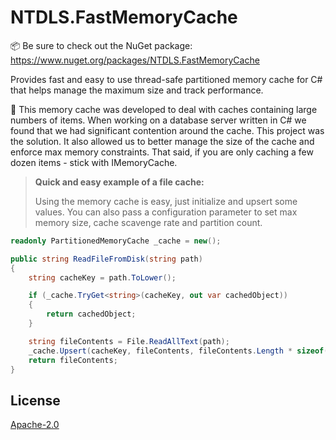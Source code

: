 # NTDLS.FastMemoryCache

📦 Be sure to check out the NuGet package: https://www.nuget.org/packages/NTDLS.FastMemoryCache

Provides fast and easy to use thread-safe partitioned memory cache for C# that helps manage the maximum size and track performance.

👀 This memory cache was developed to deal with caches containing large numbers of items. When working on a database server written in C# we found that we had significant contention around the cache. This project was the solution. It also allowed us to better manage the size of the cache and enforce max memory constraints. That said, if you are only caching a few dozen items - stick with IMemoryCache.


>**Quick and easy example of a file cache:**
>
>Using the memory cache is easy, just initialize and upsert some values.
> You can also pass a configuration parameter to set max memory size, cache scavenge rate and partition count.
```csharp
readonly PartitionedMemoryCache _cache = new();

public string ReadFileFromDisk(string path)
{
    string cacheKey = path.ToLower();

    if (_cache.TryGet<string>(cacheKey, out var cachedObject))
    {
        return cachedObject;
    }

    string fileContents = File.ReadAllText(path);
    _cache.Upsert(cacheKey, fileContents, fileContents.Length * sizeof(char));
    return fileContents;
}
```

## License
[Apache-2.0](https://choosealicense.com/licenses/apache-2.0/)
